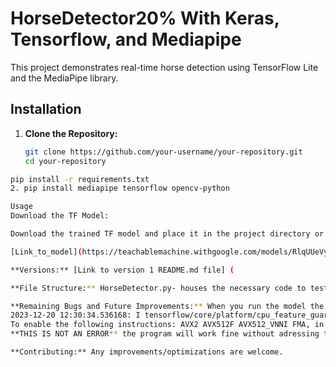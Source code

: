 # HorseDetector20% With Keras, Tensorflow, and Mediapipe

This project demonstrates real-time horse detection using TensorFlow Lite and the MediaPipe library.

## Installation

1. **Clone the Repository:**
   ```bash
   git clone https://github.com/your-username/your-repository.git
   cd your-repository


```bash
pip install -r requirements.txt
2. pip install mediapipe tensorflow opencv-python

Usage
Download the TF Model:

Download the trained TF model and place it in the project directory or a subdirectory. Update the model_path variable in the script with the correct path to the TF model:

[Link_to_model](https://teachablemachine.withgoogle.com/models/RlqUUeVyM/)

**Versions:** [Link to version 1 README.md file] (

**File Structure:** HorseDetector.py- houses the necessary code to test/run the model. Opens the built-in webcam and starts the model.

**Remaining Bugs and Future Improvements:** When you run the model the following message may appear:
2023-12-20 12:30:34.536168: I tensorflow/core/platform/cpu_feature_guard.cc:182] This TensorFlow binary is optimized to use available CPU instructions in performance-critical operations.
To enable the following instructions: AVX2 AVX512F AVX512_VNNI FMA, in other operations, rebuild TensorFlow with the appropriate compiler flags.
**THIS IS NOT AN ERROR** the program will work fine without adressing this message at all.

**Contributing:** Any improvements/optimizations are welcome.




  

